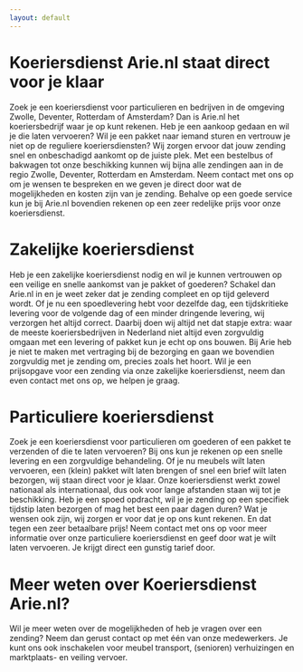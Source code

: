 ```yaml
---
layout: default
---
```


# Koeriersdienst Arie.nl staat direct voor je klaar

Zoek je een koeriersdienst voor particulieren en bedrijven in de omgeving Zwolle, Deventer, Rotterdam of Amsterdam? 
Dan is Arie.nl het koeriersbedrijf waar je op kunt rekenen. Heb je een aankoop gedaan en wil je die laten vervoeren? 
Wil je een pakket naar iemand sturen en vertrouw je niet op de reguliere koeriersdiensten? Wij zorgen ervoor dat jouw zending snel en onbeschadigd aankomt op de juiste plek. 
Met een bestelbus of bakwagen tot onze beschikking kunnen wij bijna alle zendingen aan in de regio Zwolle, Deventer, Rotterdam en Amsterdam. 
Neem contact met ons op om je wensen te bespreken en we geven je direct door wat de mogelijkheden en kosten zijn van je zending. 
Behalve op een goede service kun je bij Arie.nl bovendien rekenen op een zeer redelijke prijs voor onze koeriersdienst. 

# Zakelijke koeriersdienst 

Heb je een zakelijke koeriersdienst nodig en wil je kunnen vertrouwen op een veilige en snelle aankomst van je pakket of goederen? Schakel dan Arie.nl in en je weet zeker dat je zending compleet en op tijd geleverd wordt. 
Of je nu een spoedlevering hebt voor dezelfde dag, een tijdskritieke levering voor de volgende dag of een minder dringende levering, wij verzorgen het altijd correct. 
Daarbij doen wij altijd net dat stapje extra: waar de meeste koeriersbedrijven in Nederland niet altijd even zorgvuldig omgaan met een levering of pakket kun je echt op ons bouwen. Bij Arie heb je niet te maken met vertraging bij de bezorging en gaan we bovendien zorgvuldig met je zending om, precies zoals het hoort. Wil je een prijsopgave voor een zending via onze zakelijke koeriersdienst, neem dan even contact met ons op, we helpen je graag.

# Particuliere koeriersdienst

Zoek je een koeriersdienst voor particulieren om goederen of een pakket te verzenden of die te laten vervoeren? 
Bij ons kun je rekenen op een snelle levering en een zorgvuldige behandeling. 
Of je nu meubels wilt laten vervoeren, een (klein) pakket wilt laten brengen of snel een brief wilt laten bezorgen, wij staan direct voor je klaar. 
Onze koeriersdienst werkt zowel nationaal als internationaal, dus ook voor lange afstanden staan wij tot je beschikking. 
Heb je een spoed opdracht, wil je je zending op een specifiek tijdstip laten bezorgen of mag het best een paar dagen duren? 
Wat je wensen ook zijn, wij zorgen er voor dat je op ons kunt rekenen. En dat tegen een zeer betaalbare prijs! 
Neem contact met ons op voor meer informatie over onze particuliere koeriersdienst en geef door wat je wilt laten vervoeren. Je krijgt direct een gunstig tarief door. 

# Meer weten over Koeriersdienst Arie.nl? 

Wil je meer weten over de mogelijkheden of heb je vragen over een zending? Neem dan gerust contact op met één van onze medewerkers. 
Je kunt ons ook inschakelen voor meubel transport, (senioren) verhuizingen en marktplaats- en veiling vervoer.

